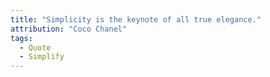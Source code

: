 ```yaml
---
title: "Simplicity is the keynote of all true elegance."
attribution: "Coco Chanel"
tags:
  - Quote
  - Simplify
---
```

